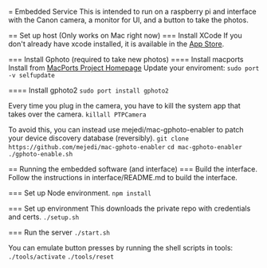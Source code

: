 = Embedded Service
This is intended to run on a raspberry pi and interface with the Canon camera, a
monitor for UI, and a button to take the photos.

== Set up host (Only works on Mac right now)
=== Install XCode
If you don't already have xcode installed, it is available in the [App Store](http://itunes.apple.com/us/app/xcode/id497799835?mt=12).

=== Install Gphoto (required to take new photos)
==== Install macports
Install from [MacPorts Project Homepage](http://www.macports.org/install.php)
Update your enviroment:
`sudo port -v selfupdate`

==== Install gphoto2
`sudo port install gphoto2`

Every time you plug in the camera, you have to kill the system app that takes
over the camera.
`killall PTPCamera`

To avoid this, you can instead use mejedi/mac-gphoto-enabler to patch your
device discovery database (reversibly).
`git clone https://github.com/mejedi/mac-gphoto-enabler`
`cd mac-gphoto-enabler`
`./gphoto-enable.sh`

== Running the embedded software (and interface)
=== Build the interface.
Follow the instructions in interface/README.md to build the interface.

=== Set up Node environment.
`npm install`

=== Set up environment
This downloads the private repo with credentials and certs.
`./setup.sh`

=== Run the server
`./start.sh`

You can emulate button presses by running the shell scripts in tools:
`./tools/activate`
`./tools/reset`

